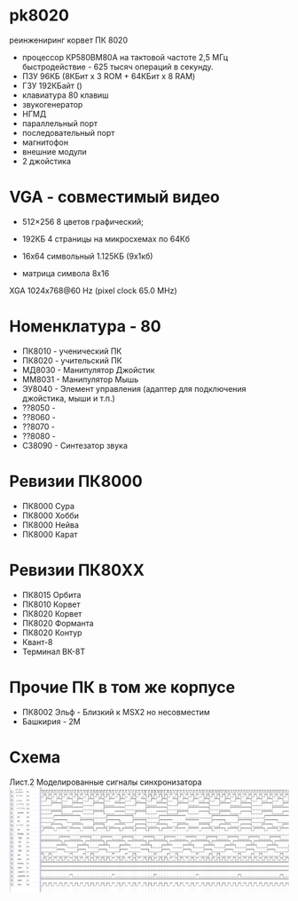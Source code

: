 # pk8020
реинжениринг корвет ПК 8020

* процессор КР580ВМ80А на тактовой частоте 2,5 МГц быстродействие - 625 тысяч операций в секунду.
* ПЗУ 96КБ (8КБит х 3 ROM + 64КБит х 8 RAM)
* ГЗУ 192КБайт ()
* клавиатура 80 клавиш
* звукогенератор
* НГМД
* параллельный порт
* последовательный порт
* магнитофон
* внешние модули
* 2 джойстика

# VGA - совместимый видео
* 512×256 8 цветов графический; 
* 192КБ 4 страницы на микросхемах по 64Кб

* 16х64 символьный 1.125КБ (9х1кб)
* матрица символа 8х16

XGA 1024x768@60 Hz (pixel clock 65.0 MHz)

# Номенклатура - 80
* ПК8010 - ученический ПК
* ПК8020 - учительский ПК
* МД8030 - Манипулятор Джойстик
* ММ8031 - Манипулятор Мышь 
* ЭУ8040 - Элемент управления (адаптер для подключения джойстика, мыши и т.п.)
* ??8050 -
* ??8060 -
* ??8070 -
* ??8080 -
* СЗ8090 - Синтезатор звука

# Ревизии ПК8000
* ПК8000 Сура
* ПК8000 Хобби
* ПК8000 Нейва
* ПК8000 Карат

# Ревизии ПК80XX
* ПК8015 Орбита
* ПК8010 Корвет
* ПК8020 Корвет
* ПК8020 Форманта
* ПК8020 Контур
* Квант-8
* Терминал ВК-8Т

# Прочие ПК в том же корпусе
* ПК8002 Эльф - Близкий к MSX2 но несовместим
* Башкирия - 2М

# Схема
Лист.2 Моделированные сигналы синхронизатора
![Screenshot](https://github.com/UncleJey/pk8020/blob/master/img/synchonyzer.png?raw=true)
